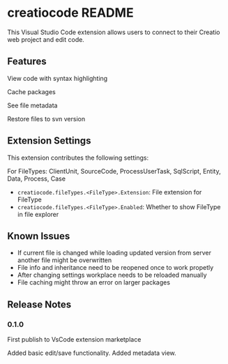 # creatiocode README

This Visual Studio Code extension allows users to connect to their Creatio web project and edit code.

## Features

View code with syntax highlighting

Cache packages

See file metadata

Restore files to svn version

## Extension Settings

This extension contributes the following settings:

For FileTypes:
ClientUnit,
SourceCode,
ProcessUserTask,
SqlScript,
Entity,
Data,
Process,
Case

* `creatiocode.fileTypes.<FileType>.Extension`: File extension for FileType
* `creatiocode.fileTypes.<FileType>.Enabled`: Whether to show FileType in file explorer

## Known Issues

* If current file is changed while loading updated version from server another file might be overwritten
* File info and inheritance need to be reopened once to work propetly 
* After changing settings workplace needs to be reloaded manually
* File caching might throw an error on larger packages

## Release Notes

### 0.1.0
First publish to VsCode extension marketplace

Added basic edit/save functionality. 
Added metadata view.
